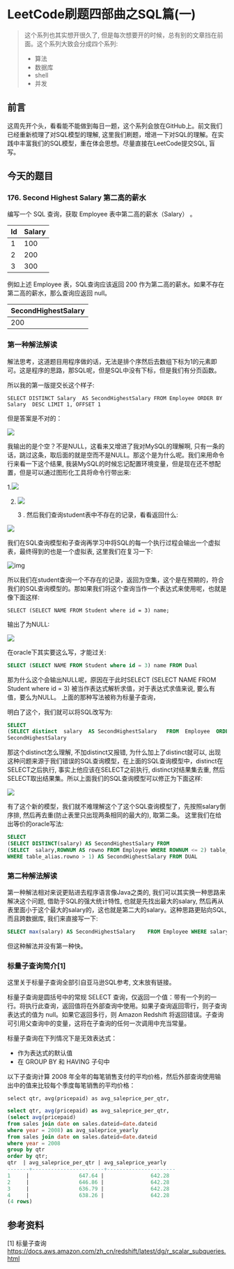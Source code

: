 # LeetCode刷题四部曲之SQL篇(一)

> 这个系列也其实想开很久了, 但是每次想要开的时候，总有别的文章挡在前面。这个系列大致会分成四个系列:
>
> - 算法
> - 数据库
> - shell
> - 并发

## 前言

这周先开个头，看看能不能做到每日一题，这个系列会放在GitHub上。前文我们已经重新梳理了对SQL模型的理解, 这里我们刷题，增进一下对SQL的理解。在实践中丰富我们的SQL模型，重在体会思想。尽量直接在LeetCode提交SQL, 盲写。

## 今天的题目

### 176. Second Highest Salary  第二高的薪水

编写一个 SQL 查询，获取 Employee 表中第二高的薪水（Salary） 。

| Id   | Salary |
| ---- | ------ |
| 1    | 100    |
| 2    | 200    |
| 3    | 300    |


例如上述 Employee 表，SQL查询应该返回 200 作为第二高的薪水。如果不存在第二高的薪水，那么查询应返回 null。

| SecondHighestSalary |
| ------------------- |
| 200                 |



### 第一种解法解读

解法思考，这道题目用程序做的话，无法是排个序然后去数组下标为1的元素即可。这是程序的思路，那SQL呢，但是SQL中没有下标，但是我们有分页函数。

所以我的第一版提交长这个样子:

```mysql
SELECT DISTINCT Salary  AS SecondHighestSalary FROM Employee ORDER BY Salary  DESC LIMIT 1, OFFSET 1
```

但是答案是不对的：

![](https://imglf4.lf127.net/img/SVJIRzhzT1h0YnIxRDk0RDhsRXBocHZ1dEV1WUR0UnFsZXlhczc2RUxHbElPY0hOcUxWL1dnPT0.png)

我输出的是个空？不是NULL，这看来又增进了我对MySQL的理解啊, 只有一条的话，跳过这条，取后面的就是空而不是NULL。那这个是为什么呢。我们来用命令行来看一下这个结果, 我装MySQL的时候忘记配置环境变量，但是现在还不想配置，但是可以通过图形化工具将命令行带出来:

1.![](https://imglf6.lf127.net/img/MkdLU1BCdEFJMHoxTkJ1clNWbStDVG5hWjFqakprQXlVUFQ0OGZORWpWUGpxdElGWE5ENklBPT0.png)

2. ![](https://imglf5.lf127.net/img/VWNSY3kwMmsrN3EzYkZFa2NOc1FtWDkxVnZpdXNNeUxxWFV4MzgyaVZyR3VpaTRwVnd3TGtBPT0.png)

   3 . 然后我们查询student表中不存在的记录，看看返回什么:

![](https://imglf5.lf127.net/img/RERLZG1YTWpvc1BkbkRQenh1c0drRm9NZndXNm8yWDZSd0tPS29DT3U5bWt0Nk5vVWhSM3RBPT0.png)

我们在SQL查询模型和子查询再学习中将SQL的每一个执行过程会输出一个虚拟表，最终得到的也是一个虚拟表, 这里我们在复习一下:

![img](https://p.pstatp.com/origin/pgc-image/08c3c74b45724fcfb6b23788b5ec3a1d)

所以我们在student查询一个不存在的记录，返回为空集，这个是在预期的，符合我们的SQL查询模型的。那如果我们将这个查询当作一个表达式来使用呢，也就是像下面这样:

```mysql
SELECT (SELECT NAME FROM Student where id = 3) name;
```

输出了为NULL:

![](https://imglf3.lf127.net/img/bFdhc3NZWFdjUGZYclBtQjRISm9MVkQ2NXhmOTV1aWIwNTlhcVpEYXJId21EbzFkS1R2SDFRPT0.png)

在oracle下其实要这么写，才能过关:

```sql
SELECT (SELECT NAME FROM Student where id = 3) name FROM Dual
```

那为什么这个会输出NULL呢，原因在于此时SELECT (SELECT NAME FROM Student where id = 3) 被当作表达式解析求值，对于表达式求值来说, 要么有值，要么为NULL。 上面的那种写法被称为标量子查询，

明白了这个，我们就可以将SQL改写为:

```sql
SELECT
(SELECT distinct  salary  AS SecondHighestSalary   FROM  Employee  ORDER BY  salary DESC  LIMIT 1 OFFSET 1) AS
SecondHighestSalary
```

那这个distinct怎么理解, 不加distinct又报错, 为什么加上了distinct就可以,  出现这种问题来源于我们错误的SQL查询模型，在上面的SQL查询模型中，distinct在SELECT之后执行, 事实上他应该在SELECT之前执行, distinct对结果集去重, 然后SELECT取出结果集。所以上面我们的SQL查询模型可以修正为下面这样:

![](https://imglf4.lf127.net/img/WlJPRVhmaUlHTzlRNDVTK0tnTEtvSGFONXRLSnNseXRnVFduYXV3ZkxERkJxSndaWkdaWGRBPT0.png)

有了这个新的模型，我们就不难理解这个了这个SQL查询模型了，先按照salary倒序排, 然后再去重(防止表里只出现两条相同的最大的), 取第二条。 这里我们在给出等价的oracle写法:

```sql
SELECT 
(SELECT DISTINCT(salary) AS SecondHighestSalary FROM 
(SELECT  salary,ROWNUM AS rowno FROM Employee WHERE ROWNUM <= 2) table_alias
WHERE table_alias.rowno > 1) AS SecondHighestSalary FROM DUAL
```

### 第二种解法解读

第一种解法相对来说更贴进去程序语言像Java之类的, 我们可以其实换一种思路来解决这个问题, 借助于SQL的强大统计特性, 也就是先找出最大的salary, 然后再从表里面小于这个最大的salary的，这也就是第二大的salary。这种思路更贴向SQL, 而且跨数据库, 我们来直接写一下: 

```sql
SELECT max(salary) AS SecondHighestSalary    FROM Employee WHERE salary <  (SELECT max(salary) FROM Employee)
```

但这种解法并没有第一种快。

### 标量子查询简介[1]

这里关于标量子查询全部引自亚马逊SQL参考, 文末放有链接。

标量子查询是圆括号中的常规 SELECT 查询，仅返回一个值：带有一个列的一行。将执行此查询，返回值将在外部查询中使用。如果子查询返回零行，则子查询表达式的值为 null。如果它返回多行，则 Amazon Redshift 将返回错误。子查询可引用父查询中的变量，这将在子查询的任何一次调用中充当常量。

标量子查询在下列情况下是无效表达式：

- 作为表达式的默认值
- 在 GROUP BY 和 HAVING 子句中

以下子查询计算 2008 年全年的每笔销售支付的平均价格，然后外部查询使用输出中的值来比较每个季度每笔销售的平均价格：

```
select qtr, avg(pricepaid) as avg_saleprice_per_qtr,
```

```sql
select qtr, avg(pricepaid) as avg_saleprice_per_qtr,
(select avg(pricepaid)
from sales join date on sales.dateid=date.dateid
where year = 2008) as avg_saleprice_yearly
from sales join date on sales.dateid=date.dateid
where year = 2008
group by qtr
order by qtr;
qtr  | avg_saleprice_per_qtr | avg_saleprice_yearly
-------+-----------------------+----------------------
1     |                647.64 |               642.28
2     |                646.86 |               642.28
3     |                636.79 |               642.28
4     |                638.26 |               642.28
(4 rows)
```

## 参考资料

[1] 标量子查询   https://docs.aws.amazon.com/zh_cn/redshift/latest/dg/r_scalar_subqueries.html





